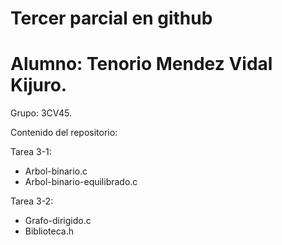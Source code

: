 # Tercer parcial en github
# Alumno: Tenorio Mendez Vidal Kijuro.
Grupo: 3CV45.

Contenido del repositorio: 

Tarea 3-1:
* Arbol-binario.c
* Arbol-binario-equilibrado.c

Tarea 3-2:
* Grafo-dirigido.c
* Biblioteca.h
